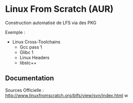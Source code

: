 # Linux From Scratch (AUR)

Construction automatisé de LFS via des PKG

Exemple :

  - Linux Cross-Toolchains
    - Gcc pass 1
    - Glibc 1
    - Linux Headers
    - libstc++

## Documentation

Sources Officielle : http://www.linuxfromscratch.org/blfs/view/svn/index.html
w
